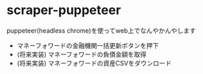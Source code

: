 # scraper-puppeteer
puppeteer(headless chrome)を使ってweb上でなんやかんやします

- マネーフォワードの金融機関一括更新ボタンを押下
- (将来実装) マネーフォワードの負債金額を取得
- (将来実装) マネーフォワードの資産CSVをダウンロード
